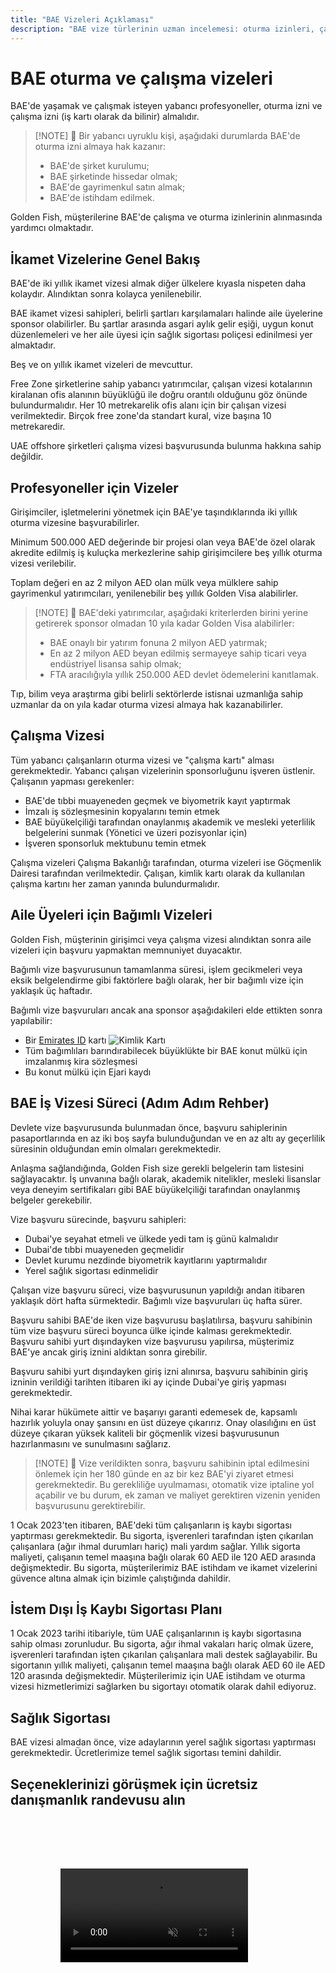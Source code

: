 ```yaml
---
title: "BAE Vizeleri Açıklaması"
description: "BAE vize türlerinin uzman incelemesi: oturma izinleri, çalışma vizeleri ve bağımlı vizeler. Gereksinimler ve işlemler hakkında bilmeniz gereken her şey."
---
```


# BAE oturma ve çalışma vizeleri

BAE'de yaşamak ve çalışmak isteyen yabancı profesyoneller, oturma izni ve çalışma izni (iş kartı olarak da bilinir) almalıdır.

> [!NOTE] 💚 Bir yabancı uyruklu kişi, aşağıdaki durumlarda BAE'de oturma izni almaya hak kazanır:
>
> - BAE'de şirket kurulumu;
> - BAE şirketinde hissedar olmak;
> - BAE'de gayrimenkul satın almak;
> - BAE'de istihdam edilmek.

Golden Fish, müşterilerine BAE'de çalışma ve oturma izinlerinin alınmasında yardımcı olmaktadır.

## İkamet Vizelerine Genel Bakış

BAE'de iki yıllık ikamet vizesi almak diğer ülkelere kıyasla nispeten daha kolaydır. Alındıktan sonra kolayca yenilenebilir.

BAE ikamet vizesi sahipleri, belirli şartları karşılamaları halinde aile üyelerine sponsor olabilirler. Bu şartlar arasında asgari aylık gelir eşiği, uygun konut düzenlemeleri ve her aile üyesi için sağlık sigortası poliçesi edinilmesi yer almaktadır.

Beş ve on yıllık ikamet vizeleri de mevcuttur.

Free Zone şirketlerine sahip yabancı yatırımcılar, çalışan vizesi kotalarının kiralanan ofis alanının büyüklüğü ile doğru orantılı olduğunu göz önünde bulundurmalıdır. Her 10 metrekarelik ofis alanı için bir çalışan vizesi verilmektedir. Birçok free zone'da standart kural, vize başına 10 metrekaredir.

UAE offshore şirketleri çalışma vizesi başvurusunda bulunma hakkına sahip değildir.

## Profesyoneller için Vizeler

Girişimciler, işletmelerini yönetmek için BAE'ye taşındıklarında iki yıllık oturma vizesine başvurabilirler.

Minimum 500.000 AED değerinde bir projesi olan veya BAE'de özel olarak akredite edilmiş iş kuluçka merkezlerine sahip girişimcilere beş yıllık oturma vizesi verilebilir.

Toplam değeri en az 2 milyon AED olan mülk veya mülklere sahip gayrimenkul yatırımcıları, yenilenebilir beş yıllık Golden Visa alabilirler.

> [!NOTE] 💚 BAE'deki yatırımcılar, aşağıdaki kriterlerden birini yerine getirerek sponsor olmadan 10 yıla kadar Golden Visa alabilirler:
>
> - BAE onaylı bir yatırım fonuna 2 milyon AED yatırmak;
> - En az 2 milyon AED beyan edilmiş sermayeye sahip ticari veya endüstriyel lisansa sahip olmak;
> - FTA aracılığıyla yıllık 250.000 AED devlet ödemelerini kanıtlamak.

Tıp, bilim veya araştırma gibi belirli sektörlerde istisnai uzmanlığa sahip uzmanlar da on yıla kadar oturma vizesi almaya hak kazanabilirler.

## Çalışma Vizesi

Tüm yabancı çalışanların oturma vizesi ve "çalışma kartı" alması gerekmektedir. Yabancı çalışan vizelerinin sponsorluğunu işveren üstlenir. Çalışanın yapması gerekenler:

- BAE'de tıbbi muayeneden geçmek ve biyometrik kayıt yaptırmak
- İmzalı iş sözleşmesinin kopyalarını temin etmek
- BAE büyükelçiliği tarafından onaylanmış akademik ve mesleki yeterlilik belgelerini sunmak (Yönetici ve üzeri pozisyonlar için)
- İşveren sponsorluk mektubunu temin etmek

Çalışma vizeleri Çalışma Bakanlığı tarafından, oturma vizeleri ise Göçmenlik Dairesi tarafından verilmektedir. Çalışan, kimlik kartı olarak da kullanılan çalışma kartını her zaman yanında bulundurmalıdır.

## Aile Üyeleri için Bağımlı Vizeleri

Golden Fish, müşterinin girişimci veya çalışma vizesi alındıktan sonra aile vizeleri için başvuru yapmaktan memnuniyet duyacaktır.

Bağımlı vize başvurusunun tamamlanma süresi, işlem gecikmeleri veya eksik belgelendirme gibi faktörlere bağlı olarak, her bir bağımlı vize için yaklaşık üç haftadır.

Bağımlı vize başvuruları ancak ana sponsor aşağıdakileri elde ettikten sonra yapılabilir:

- Bir [Emirates ID](https://u.ae/en/information-and-services/visa-and-emirates-id/emirates-id) kartı ![Kimlik Kartı](/img/ILONMASKID.webp)
- Tüm bağımlıları barındırabilecek büyüklükte bir BAE konut mülkü için imzalanmış kira sözleşmesi
- Bu konut mülkü için Ejari kaydı

## BAE İş Vizesi Süreci (Adım Adım Rehber)

Devlete vize başvurusunda bulunmadan önce, başvuru sahiplerinin pasaportlarında en az iki boş sayfa bulunduğundan ve en az altı ay geçerlilik süresinin olduğundan emin olmaları gerekmektedir.

Anlaşma sağlandığında, Golden Fish size gerekli belgelerin tam listesini sağlayacaktır. İş unvanına bağlı olarak, akademik nitelikler, mesleki lisanslar veya deneyim sertifikaları gibi BAE büyükelçiliği tarafından onaylanmış belgeler gerekebilir.

Vize başvuru sürecinde, başvuru sahipleri:

- Dubai'ye seyahat etmeli ve ülkede yedi tam iş günü kalmalıdır
- Dubai'de tıbbi muayeneden geçmelidir
- Devlet kurumu nezdinde biyometrik kayıtlarını yaptırmalıdır
- Yerel sağlık sigortası edinmelidir

Çalışan vize başvuru süreci, vize başvurusunun yapıldığı andan itibaren yaklaşık dört hafta sürmektedir. Bağımlı vize başvuruları üç hafta sürer.

Başvuru sahibi BAE'de iken vize başvurusu başlatılırsa, başvuru sahibinin tüm vize başvuru süreci boyunca ülke içinde kalması gerekmektedir. Başvuru sahibi yurt dışındayken vize başvurusu yapılırsa, müşterimiz BAE'ye ancak giriş iznini aldıktan sonra girebilir.

Başvuru sahibi yurt dışındayken giriş izni alınırsa, başvuru sahibinin giriş izninin verildiği tarihten itibaren iki ay içinde Dubai'ye giriş yapması gerekmektedir.

Nihai karar hükümete aittir ve başarıyı garanti edemesek de, kapsamlı hazırlık yoluyla onay şansını en üst düzeye çıkarırız. Onay olasılığını en üst düzeye çıkaran yüksek kaliteli bir göçmenlik vizesi başvurusunun hazırlanmasını ve sunulmasını sağlarız.

> [!NOTE] 💚 Vize verildikten sonra, başvuru sahibinin iptal edilmesini önlemek için her 180 günde en az bir kez BAE'yi ziyaret etmesi gerekmektedir.
> Bu gerekliliğe uyulmaması, otomatik vize iptaline yol açabilir ve bu durum, ek zaman ve maliyet gerektiren vizenin yeniden başvurusunu gerektirebilir.

1 Ocak 2023'ten itibaren, BAE'deki tüm çalışanların iş kaybı sigortası yaptırması gerekmektedir. Bu sigorta, işverenleri tarafından işten çıkarılan çalışanlara (ağır ihmal durumları hariç) mali yardım sağlar. Yıllık sigorta maliyeti, çalışanın temel maaşına bağlı olarak 60 AED ile 120 AED arasında değişmektedir. Bu sigorta, müşterilerimiz BAE istihdam ve ikamet vizelerini güvence altına almak için bizimle çalıştığında dahildir.

## İstem Dışı İş Kaybı Sigortası Planı

1 Ocak 2023 tarihi itibariyle, tüm UAE çalışanlarının iş kaybı sigortasına sahip olması zorunludur. Bu sigorta, ağır ihmal vakaları hariç olmak üzere, işverenleri tarafından işten çıkarılan çalışanlara mali destek sağlayabilir. Bu sigortanın yıllık maliyeti, çalışanın temel maaşına bağlı olarak AED 60 ile AED 120 arasında değişmektedir. Müşterilerimiz için UAE istihdam ve oturma vizesi hizmetlerimizi sağlarken bu sigortayı otomatik olarak dahil ediyoruz.

## Sağlık Sigortası

BAE vizesi almadan önce, vize adaylarının yerel sağlık sigortası yaptırması gerekmektedir. Ücretlerimize temel sağlık sigortası temini dahildir.

## Seçeneklerinizi görüşmek için ücretsiz danışmanlık randevusu alın

<video  autoplay muted playsinline style="padding: 80px" >
  <source src="/video/iStock-2185914135.mp4" type="video/mp4">
</video>

<ContactFormModal formName="Employment Visa [guide]" buttonText="Ücretsiz danışmanlık alın" :services="[
    '💼 Employment Visa + Labor Card',
    '👨‍💼 Entrepreneur Visa (2-year)',
    '🏢 Free Zone Company Visa',
    '👨‍👩‍👧‍👦 Dependent Family Visa',
    '💳 Emirates ID Application',
    '💵 Aylık maaş 30.000 AED üzeri',
    '💰 Golden Visa Uygunluğu',
    '❓ Diğer Vize Hizmetleri',
    ]"/>